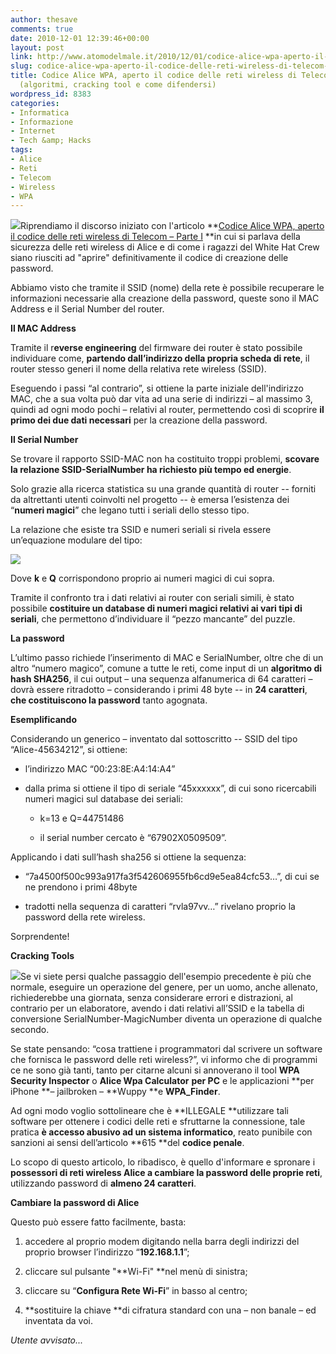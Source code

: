 ```yaml
---
author: thesave
comments: true
date: 2010-12-01 12:39:46+00:00
layout: post
link: http://www.atomodelmale.it/2010/12/01/codice-alice-wpa-aperto-il-codice-delle-reti-wireless-di-telecom-%e2%80%93-parte-ii-algoritmi-cracking-tool-e-come-difendersi/
slug: codice-alice-wpa-aperto-il-codice-delle-reti-wireless-di-telecom-%e2%80%93-parte-ii-algoritmi-cracking-tool-e-come-difendersi
title: Codice Alice WPA, aperto il codice delle reti wireless di Telecom – Parte II
  (algoritmi, cracking tool e come difendersi)
wordpress_id: 8383
categories:
- Informatica
- Informazione
- Internet
- Tech &amp; Hacks
tags:
- Alice
- Reti
- Telecom
- Wireless
- WPA
---
```


![](http://www.atomodelmale.it/wp-content/uploads/2010/11/wifi-1-300x273.jpg)Riprendiamo il discorso iniziato con l'articolo **[Codice Alice WPA, aperto il codice delle reti wireless di Telecom – Parte I](http://www.atomodelmale.it/2010/11/28/codice-alice-wpa-aperto-il-codice-delle-reti-wireless-di-telecom-parte-i/) **in cui si parlava della sicurezza delle reti wireless di Alice e di come i ragazzi del White Hat Crew siano riusciti ad "aprire" definitivamente il codice di creazione delle password.

Abbiamo visto che tramite il SSID (nome) della rete è possibile recuperare le informazioni necessarie alla creazione della password, queste sono il MAC Address e il Serial Number del router.

**Il MAC Address**

Tramite il r**everse engineering** del firmware dei router è stato possibile individuare come, **partendo dall’indirizzo della propria scheda di rete**, il router stesso generi il nome della relativa rete wireless (SSID).

Eseguendo i passi “al contrario”, si ottiene la parte iniziale dell'indirizzo MAC, che a sua volta può dar vita ad una serie di indirizzi – al massimo 3, quindi ad ogni modo pochi – relativi al router, permettendo così di scoprire **il primo dei due dati necessari** per la creazione della password.<!-- more -->

**Il Serial Number**

Se trovare il rapporto SSID-MAC non ha costituito troppi problemi, **scovare la relazione SSID-SerialNumber ha richiesto più tempo ed energie**.

Solo grazie alla ricerca statistica su una grande quantità di router -- forniti da altrettanti utenti coinvolti nel progetto -- è emersa l’esistenza dei “**numeri magici**” che legano tutti i seriali dello stesso tipo.

La relazione che esiste tra SSID e numeri seriali si rivela essere un’equazione modulare del tipo:


![](http://www.atomodelmale.it/wp-content/uploads/2010/11/Cattura.jpg)


Dove **k** e **Q** corrispondono proprio ai numeri magici di cui sopra.

Tramite il confronto tra i dati relativi ai router con seriali simili, è stato possibile **costituire un database di numeri magici relativi ai vari tipi di seriali**, che permettono d’individuare il “pezzo mancante” del puzzle.

**La password**

L’ultimo passo richiede l’inserimento di MAC e SerialNumber, oltre che di un altro “numero magico”, comune a tutte le reti, come input di un **algoritmo di hash SHA256**, il cui output – una sequenza alfanumerica di 64 caratteri – dovrà essere ritradotto – considerando i primi 48 byte -- in **24 caratteri**, **che costituiscono la password** tanto agognata.

**Esemplificando**

Considerando un generico – inventato dal sottoscritto -- SSID del tipo “Alice-45634212”, si ottiene:



	
  * l’indirizzo MAC “00:23:8E:A4:14:A4”

	
  * dalla prima si ottiene il tipo di seriale “45xxxxxx”, di cui sono ricercabili numeri magici sul database dei seriali:

	
    * k=13 e Q=44751486

	
    * il serial number cercato è “67902X0509509”.





Applicando i dati sull’hash sha256 si ottiene la sequenza:

	
  * “7a4500f500c993a917fa3f542606955fb6cd9e5ea84cfc53…”, di cui se ne prendono i primi 48byte

	
  * tradotti nella sequenza di caratteri “rvla97vv…” rivelano proprio la password della rete wireless.


Sorprendente!

**Cracking Tools**

![](http://www.atomodelmale.it/wp-content/uploads/2010/12/Wuppy2-200x300.png)Se vi siete persi qualche passaggio dell'esempio precedente è più che normale, eseguire un operazione del genere, per un uomo, anche allenato, richiederebbe una giornata, senza considerare errori e distrazioni, al contrario per un elaboratore, avendo i dati relativi all’SSID e la tabella di conversione SerialNumber-MagicNumber diventa un operazione di qualche secondo.

Se state pensando: “cosa trattiene i programmatori dal scrivere un software che fornisca le password delle reti wireless?”, vi informo che di programmi ce ne sono già tanti, tanto per citarne alcuni si annoverano il tool **WPA Security Inspector** o **Alice Wpa Calculator** **per PC** e le applicazioni **per iPhone **– jailbroken – **Wuppy **e **WPA_Finder**.

Ad ogni modo voglio sottolineare che è **ILLEGALE **utilizzare tali software per ottenere i codici delle reti e sfruttarne la connessione, tale pratica **è accesso abusivo ad un sistema informatico**, reato punibile con sanzioni ai sensi dell’articolo **615 **del **codice penale**.

Lo scopo di questo articolo, lo ribadisco, è quello d'informare e spronare i **possessori di reti wireless Alice a cambiare la password delle proprie reti**, utilizzando password di **almeno 24 caratteri**.

**Cambiare la password di Alice**

Questo può essere fatto facilmente, basta:



	
  1. accedere al proprio modem digitando nella barra degli indirizzi del proprio browser l’indirizzo “**192.168.1.1**”;

	
  2. cliccare sul pulsante "**Wi-Fi" **nel menù di sinistra;

	
  3. cliccare su “**Configura Rete Wi-Fi**” in basso al centro;

	
  4. **sostituire la chiave **di cifratura standard con una – non banale – ed inventata da voi.


_Utente avvisato..._
